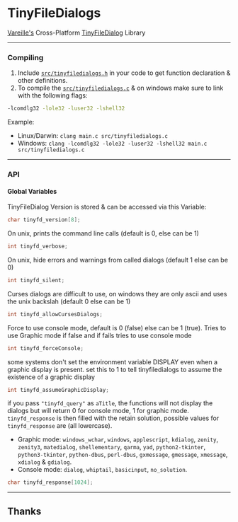 # TinyFileDialogs
[Vareille's](https://sourceforge.net/u/vareille) Cross-Platform [TinyFileDialog](https://sourceforge.net/projects/tinyfiledialogs/) Library

---

### Compiling

1. Include [`src/tinyfiledialogs.h`](src/tinyfiledialogs.h) in your code to get function declaration & other definitions.
2. To compile the [`src/tinyfiledialogs.c`](src/tinyfiledialogs.c) & on windows make sure to link with the following flags:

```bash
-lcomdlg32 -lole32 -luser32 -lshell32
```

Example:

- Linux/Darwin: `clang main.c src/tinyfiledialogs.c`
- Windows: `clang -lcomdlg32 -lole32 -luser32 -lshell32 main.c src/tinyfiledialogs.c`

---
### API

#### Global Variables

TinyFileDialog Version is stored & can be accessed via this Variable:

```c
char tinyfd_version[8];
```

On unix, prints the command line calls (default is 0, else can be 1)
```c
int tinyfd_verbose;
```

On unix, hide errors and warnings from called dialogs (default 1 else can be 0)
```c
int tinyfd_silent;
```

Curses dialogs are difficult to use, on windows they are only ascii and uses the unix backslah (default 0 else can be 1)
```c
int tinyfd_allowCursesDialogs;
```

Force to use console mode, default is 0 (false) else can be 1 (true). Tries to use Graphic mode if false and if fails tries to use console mode
```c
int tinyfd_forceConsole;
```

some systems don't set the environment variable DISPLAY even when a graphic display is present.
set this to 1 to tell tinyfiledialogs to assume the existence of a graphic display
```c
int tinyfd_assumeGraphicDisplay;
```

if you pass `"tinyfd_query"` as `aTitle`, the functions will not display the dialogs but will return 0 for console mode, 1 for graphic mode.
`tinyfd_response` is then filled with the retain solution, possible values for `tinyfd_response` are (all lowercase).

- Graphic mode: `windows_wchar`, `windows`, `applescript`, `kdialog`, `zenity`, `zenity3`, `matedialog`, `shellementary`, `qarma`, `yad`, `python2-tkinter`, `python3-tkinter`, `python-dbus`, `perl-dbus`, `gxmessage`, `gmessage`, `xmessage`, `xdialog` & `gdialog`.
- Console mode: `dialog`, `whiptail`, `basicinput`, `no_solution`.

```c
char tinyfd_response[1024];
```

---

## Thanks
